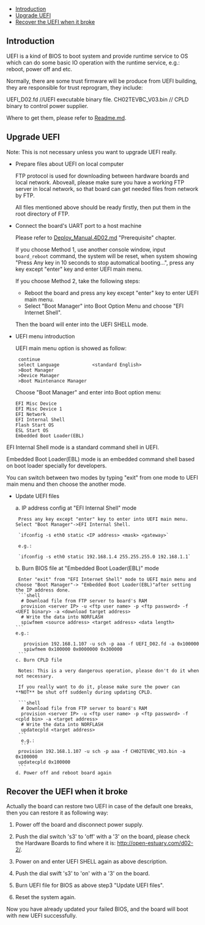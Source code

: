 * [Introduction](#1)
* [Upgrade UEFI](#2)
* [Recover the UEFI when it broke](#3)

<h2 id="1">Introduction</h2>

UEFI is a kind of BIOS to boot system and provide runtime service to OS which can do some basic IO operation with the runtime service, e.g.: reboot, power off and etc.

Normally, there are some trust firmware will be produce from UEFI building, they are responsible for trust reprogram, they include:

 UEFI_D02.fd      //UEFI executable binary file.
 CH02TEVBC_V03.bin   // CPLD binary to control power supplier.

Where to get them, please refer to [Readme.md](https://github.com/open-estuary/estuary/blob/master/doc/Readme.4D02.md).

<h2 id="2">Upgrade UEFI</h2>

Note: This is not necessary unless you want to upgrade UEFI really.

* Prepare files about UEFI on local computer

  FTP protocol is used for downloading between hardware boards and local network. Aboveall, please make sure you have a working FTP server in local network, so that board can get needed files from network by FTP.

  All files mentioned above should be ready firstly, then put them in the root directory of FTP.

* Connect the board's UART port to a host machine

  Please refer to [Deploy_Manual.4D02.md](https://github.com/open-estuary/estuary/blob/master/doc/Deploy_Manual.4D02.md) "Prerequisite" chapter.
  
  If you choose Method 1, use another console window, input `board_reboot` command, the system will be reset, when system showing "Press Any key in 10 seconds to stop automatical booting...", press any key except "enter" key and enter UEFI main menu.
  
  If you choose Method 2, take the following steps:
  
   * Reboot the board and press any key except "enter" key to enter UEFI main menu.<br>
   * Select "Boot Manager" into Boot Option Menu and choose "EFI Internet Shell".
  
  Then the board will enter into the UEFI SHELL mode.

* UEFI menu introduction

  UEFI main menu option is showed as follow:
  ```
   continue 
   select Language            <standard English>
   >Boot Manager
   >Device Manager
   >Boot Maintenance Manager
  ```
  Choose "Boot Manager" and enter into Boot option menu:
  ```
  EFI Misc Device 
  EFI Misc Device 1
  EFI Network
  EFI Internal Shell
  Flash Start OS
  ESL Start OS
  Embedded Boot Loader(EBL)
  ```
 EFI Internal Shell mode is a standard command shell in UEFI.
 
 Embedded Boot Loader(EBL) mode is an embedded command shell based on boot loader specially for developers.
 
 You can switch between two modes by typing "exit" from one mode to UEFI main menu and then choose the another mode.

* Update UEFI files

    a. IP address config at "EFI Internal Shell" mode
    
       Press any key except "enter" key to enter into UEFI main menu. Select "Boot Manager"->EFI Internal Shell.
       
       `ifconfig -s eth0 static <IP address> <mask> <gateway>`
    
       e.g.: 
        
       `ifconfig -s eth0 static 192.168.1.4 255.255.255.0 192.168.1.1`
    
    b. Burn BIOS file at "Embedded Boot Loader(EBL)" mode
    
       Enter "exit" from "EFI Internet Shell" mode to UEFI main menu and choose "Boot Manager"-> "Embedded Boot Loader(EBL)"after setting the IP address done.    
       ```shell
        # Download file from FTP server to board's RAM
        provision <server IP> -u <ftp user name> -p <ftp password> -f <UEFI binary> -a <download target address>
        # Write the data into NORFLASH
        spiwfmem <source address> <target address> <data length>
      ```
      e.g.: 
     ```shell
        provision 192.168.1.107 -u sch -p aaa -f UEFI_D02.fd -a 0x100000
        spiwfmem 0x100000 0x0000000 0x300000
      ```
   c. Burn CPLD file
    
      Notes: This is a very dangerous operation, please don't do it when not necessary.
     	
      If you really want to do it, please make sure the power can **NOT** be shut off suddenly during updating CPLD.
     	
      ```shell
       # Download file from FTP server to board's RAM
       provision <server IP> -u <ftp user name> -p <ftp password> -f <cpld bin> -a <target address>
       # Write the data into NORFLASH
       updatecpld <target address>
      ```
       e.g.: 
       ```
      provision 192.168.1.107 -u sch -p aaa -f CH02TEVBC_V03.bin -a 0x100000
      updatecpld 0x100000
      ```
  d. Power off and reboot board again

<h2 id="3">Recover the UEFI when it broke</h2>

Actually the board can restore two UEFI in case of the default one breaks, then you can restore it as following way:

1. Power off the board and disconnect power supply.

2. Push the dial switch 's3' to 'off' with a '3' on the board, please check the Hardware Boards to find where it is: http://open-estuary.com/d02-2/.

3. Power on and enter UEFI SHELL again as above description.

4. Push the dial swift 's3' to 'on' with a '3' on the board.

5. Burn UEFI file for BIOS as above step3 "Update UEFI files".

6. Reset the system again.

Now you have already updated your failed BIOS, and the board will boot with new UEFI successfully.
